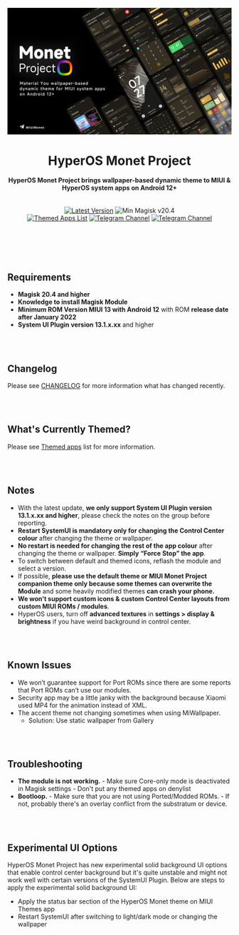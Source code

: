 ![HyperOS Monet Project](https://github.com/MIUI-Monet-Project/.github/blob/main/profile/banner.jpg?raw=true)
<h1 align="center">HyperOS Monet Project</h1>
<div align="center">
  <strong>HyperOS Monet Project brings wallpaper-based dynamic theme to MIUI & HyperOS system apps on Android 12+</strong>
</div>
<br/><br/>
<div align="center">
  <!-- Version -->
  <a href="https://github.com/MIUI-Monet-Project/Module/releases"><img src="https://img.shields.io/github/v/release/miui-monet-project/module?color=green&include_prereleases&logo=magisk&logoColor=white&style=for-the-badge"
                                                                       alt="Latest Version" /></a>
  <!-- Last Updated -->
<!--  <img src="https://img.shields.io/github/release-date/miui-monet-project/module?style=for-the-badge" alt="_time_stamp_" /> -->
  <!-- Min Magisk -->
  <img src="https://img.shields.io/badge/Min Magisk-20.4-red.svg?longCache=true&style=for-the-badge"
      alt="Min Magisk v20.4" />
</div>


<div align="center">
   <a href="https://github.com/MIUI-Monet-Project/Module/blob/main/APPS.md" ><img src="https://img.shields.io/badge/Themed App-List-blue?longCache=true&style=for-the-badge" alt="Themed Apps List" /></a>
   <a href="https://t.me/MIUIMonetUpdate" ><img src="https://img.shields.io/badge/telegram-channel-blue?longCache=true&style=for-the-badge&logo=telegram&logoColor=white" alt="Telegram Channel" /></a>
   <a href="https://t.me/MIUIMonet" ><img src="https://img.shields.io/badge/telegram-discuss-blue?longCache=true&style=for-the-badge&logo=telegram&logoColor=white" alt="Telegram Channel" /></a>
</div>

<br/><br/><br/><br/>

## Requirements

- **Magisk 20.4 and higher**
- **Knowledge to install Magisk Module**
- **Minimum ROM Version MIUI 13 with Android 12** with ROM **release date after January 2022**
- **System UI Plugin version 13.1.x.xx** and higher

<br/><br/>

## Changelog

Please see [CHANGELOG](CHANGELOG.md) for more information what has changed recently.

<br/><br/>

## What's Currently Themed?

Please see [Themed apps](APPS.md) list for more information.

<br/><br/>

## Notes

- With the latest update, **we only support System UI Plugin version 13.1.x.xx and higher**, please check the notes on the group before reporting.
- **Restart SystemUI is mandatory only for changing the Control Center colour** after changing the theme or wallpaper.
- **No restart is needed for changing the rest of the app colour** after changing the theme or wallpaper. **Simply “Force Stop” the app**.
- To switch between default and themed icons, reflash the module and select a version.
- If possible, **please use the default theme or MIUI Monet Project companion theme only because some themes can overwrite the Module** and some heavily modified themes **can crash your phone.**
- **We won’t support custom icons & custom Control Center layouts from custom MIUI ROMs / modules**.
- HyperOS users, turn off **advanced textures** in **settings > display & brightness** if you have weird background in control center.

<br/><br/>

## Known Issues

- We won’t guarantee support for Port ROMs since there are some reports that Port ROMs can’t use our modules.
- Security app may be a little janky with the background because Xiaomi used MP4 for the animation instead of XML.
- The accent theme not changing sometimes when using MiWallpaper.
  - Solution: Use static wallpaper from Gallery

<br/><br/>

## Troubleshooting

- **The module is not working.**
  \- Make sure Core-only mode is deactivated in Magisk settings
  \- Don't put any themed apps on denylist
- **Bootloop.**
  \- Make sure that you are not using Ported/Modded ROMs.
  \- If not, probably there's an overlay conflict from the substratum or device.

<br/><br/>

## Experimental UI Options

HyperOS Monet Project has new experimental solid background UI options that enable control center background but it's quite unstable and might not work well with certain versions of the SystemUI Plugin. Below are steps to apply the experimental solid background UI:

- Apply the status bar section of the HyperOS Monet theme on MIUI Themes app
- Restart SystemUI after switching to light/dark mode or changing the wallpaper
